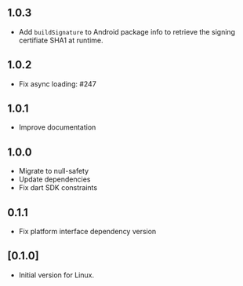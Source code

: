 ## 1.0.3
- Add `buildSignature` to Android package info to retrieve the signing certifiate SHA1 at runtime.

## 1.0.2

- Fix async loading: #247

## 1.0.1

- Improve documentation

## 1.0.0

- Migrate to null-safety
- Update dependencies
- Fix dart SDK constraints

## 0.1.1

- Fix platform interface dependency version

## [0.1.0]

- Initial version for Linux.
